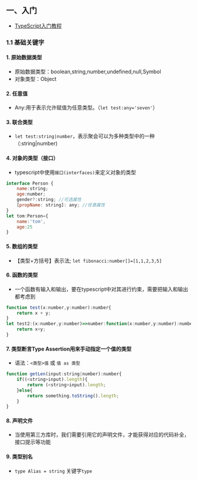 ## 一、入门
- [TypeScript入门教程](https://ts.xcatliu.com/)
### 1.1 基础关键字
#### 1. 原始数据类型
- 原始数据类型：boolean,string,number,undefined,null,Symbol
- 对象类型：Object
#### 2. 任意值
- Any:用于表示允许赋值为任意类型。（`let test:any='seven'`）
#### 3. 联合类型
- `let test:string|number`，表示聚会可以为多种类型中的一种（:string|number)
#### 4. 对象的类型（接口）
- typescript中使用`接口(interfaces)`来定义对象的类型
```js
interface Person {
    name:string;
    age:number;
    gender?:string; //可选属性
    [propName: string]: any; //任意属性
}
let tom:Person={
    name:'tom',
    age:25
}
```
#### 5. 数组的类型
- 【类型+方括号】表示法; `let fibonacci:number[]=[1,1,2,3,5]`
#### 6. 函数的类型
- 一个函数有输入和输出，要在typescript中对其进行约束，需要把输入和输出都考虑到
```js
function test(x:number,y:number):number{
    return x + y;
}
let test2:(x:number,y:number)=>number:function(x:number,y:number):number{
    return x+y;
}
```
#### 7. 类型断言Type Assertion用来手动指定一个值的类型
- 语法：`<类型>值` 或 `值 as 类型`
```js
function getLen(input:string|number):number{
    if((<string>input).length){
        return (<string>input).length;
    }else{
        return something.toString().length;
    }
}
```
#### 8. 声明文件
- 当使用第三方库时，我们需要引用它的声明文件，才能获得对应的代码补全，接口提示等功能
#### 9. 类型别名
- `type Alias = string`  关键字`type`
